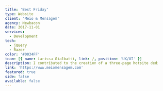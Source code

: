 ```yaml
---
title: 'Best Friday'
type: Website
client: 'Meio & Mensagem'
agency: Newbacon
date: 2017-11-01
services:
  - Development
tech:
  - jQuery
  - Razor
color: '#0034FF'
team: [{ name: Larissa Gialbatti, link: /, position: 'UX/UI' }]
description: I contributed to the creation of a three-page hotsite dedicated to promoting Meio & Mensagem's Black Friday 2017 promotions while also encouraging newspaper subscription renewals and new subscriptions. The project required careful attention to user experience, and we employed various design and technical features to ensure the website was engaging and effective in meeting its goals.
link: 'https://www.meiomensagem.com'
featured: true
side: false
available: false
---
```

